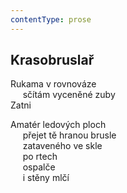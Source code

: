 ```yaml
---
contentType: prose
---
```


## Krasobruslař

Rukama v rovnováze  
     sčítám vyceněné zuby  
Zatni

Amatér ledových ploch  
     přejet tě hranou brusle  
     zataveného ve skle  
     po rtech  
     ospalče  
     i stěny mlčí
